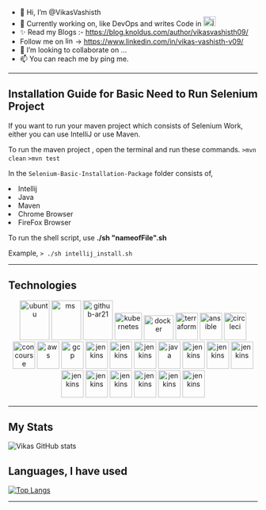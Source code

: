 - 👋 Hi, I’m @VikasVashisth
- 👀 Currently working on, like DevOps and writes Code in <img src="https://www.vectorlogo.zone/logos/java/java-icon.svg" alt="java" width="25" height="20"/>
- ✨ Read my Blogs :- https://blog.knoldus.com/author/vikasvashisth09/
- Follow me on <img src="https://www.vectorlogo.zone/logos/linkedin/linkedin-icon.svg" alt="linkedin" width="20" height="15"/>-> https://www.linkedin.com/in/vikas-vashisth-v09/
- 💞️ I’m looking to collaborate on ...
- 📫 You can reach me by ping me.
---
## Installation Guide for Basic Need to Run Selenium Project

If you want to run your maven project which consists of Selenium Work, either you can use IntelliJ or use Maven.

To run the maven project , open the terminal and run these commands.
`>mvn clean`
`>mvn test`

In the `Selenium-Basic-Installation-Package` folder consists of,

<li>Intellij</li>

<li>Java</li>

<li>Maven</li>

<li>Chrome Browser</li>

<li>FireFox Browser</li>

To run the shell script, use **./sh "nameofFile".sh**

Example,
`> ./sh intellij_install.sh`


---
## Technologies

<p align="center">
      <img src="https://www.vectorlogo.zone/logos/ubuntu/ubuntu-icon.svg" alt="ubuntu" width="60" height="80"/>
      <img src="https://www.vectorlogo.zone/logos/microsoft/microsoft-icon.svg" alt="ms" width="60" height="80"/>
      <img src="https://www.vectorlogo.zone/logos/github/github-icon.svg" alt="github-ar21" width="60" height="80"/>
      <img src="https://www.vectorlogo.zone/logos/kubernetes/kubernetes-icon.svg" alt="kubernetes" width="55" height="55"/>
      <img src="https://www.vectorlogo.zone/logos/docker/docker-icon.svg" alt="docker" width="60" height="50"/>
      <img src="https://www.vectorlogo.zone/logos/terraformio/terraformio-icon.svg" alt="terraform" width="45" height="55"/>
      <img src="https://www.vectorlogo.zone/logos/ansible/ansible-icon.svg" alt="ansible" width="45" height="55"/>
      <img src="https://www.vectorlogo.zone/logos/circleci/circleci-icon.svg" alt="circleci" width="45" height="55"/>
      <img src="https://www.vectorlogo.zone/logos/concourse-ci/concourse-ci-icon.svg" alt="concourse" width="45" height="55"/>
      <img src="https://www.vectorlogo.zone/logos/amazon_aws/amazon_aws-icon.svg" alt="aws" width="45" height="55"/>
      <img src="https://www.vectorlogo.zone/logos/google_cloud/google_cloud-icon.svg" alt="gcp" width="45" height="55"/>
      <img src="https://www.vectorlogo.zone/logos/jenkins/jenkins-icon.svg" alt="jenkins" width="45" height="55"/>
      <img src="https://www.vectorlogo.zone/logos/apache_kafka/apache_kafka-icon.svg" alt="jenkins" width="45" height="55"/> 
      <img src="https://www.vectorlogo.zone/logos/git-scm/git-scm-icon.svg" alt="jenkins" width="45" height="55"/>
      <img src="https://www.vectorlogo.zone/logos/java/java-icon.svg" alt="java" width="45" height="55"/>
      <img src="https://www.vectorlogo.zone/logos/github/github-icon.svg" alt="jenkins" width="45" height="55"/>
      <img src="https://www.vectorlogo.zone/logos/linkedin/linkedin-icon.svg" alt="jenkins" width="45" height="55"/>
      <img src="https://www.vectorlogo.zone/logos/acer/acer-ar21.svg" alt="jenkins" width="45" height="55"/>
      <img src="https://www.vectorlogo.zone/logos/amazon_aws/amazon_aws-icon.svg" alt="jenkins" width="45" height="55"/>
      <img src="https://www.vectorlogo.zone/logos/apache/apache-icon.svg" alt="jenkins" width="45" height="55"/>
      <img src="https://www.vectorlogo.zone/logos/android/android-icon.svg" alt="jenkins" width="45" height="55"/>
      <img src="https://www.vectorlogo.zone/logos/w3_css/w3_css-icon.svg" alt="jenkins" width="45" height="55"/>
      <img src="https://www.vectorlogo.zone/logos/visualstudio_code/visualstudio_code-icon.svg" alt="jenkins" width="45" height="55"/>
      <img src="https://www.vectorlogo.zone/logos/vim/vim-icon.svg" alt="jenkins" width="45" height="55"/>
</p>


---
## My Stats

![Vikas GitHub stats](https://github-readme-stats.vercel.app/api?username=VikasVashisth&show_icons=true&theme=highcontrast)


## Languages, I have used

[![Top Langs](https://github-readme-stats.vercel.app/api/top-langs/?username=VikasVashisth&layout=compact)](https://github.com/VikasVashisth/github-readme-stats)

---
<!---
VikasVashisth/VikasVashisth is a ✨ special ✨ repository because its `README.md` (this file) appears on your GitHub profile.
You can click the Preview link to take a look at your changes.
--->

